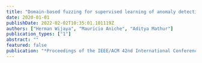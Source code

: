 ```yaml
---
title: "Domain-based fuzzing for supervised learning of anomaly detection in cyber-physical systems"
date: 2020-01-01
publishDate: 2022-02-02T10:35:01.101119Z
authors: ["Herman Wijaya", "Maurı́cio Aniche", "Aditya Mathur"]
publication_types: ["1"]
abstract: ""
featured: false
publication: "*Proceedings of the IEEE/ACM 42nd International Conference on Software Engineering Workshops*"
---
```


